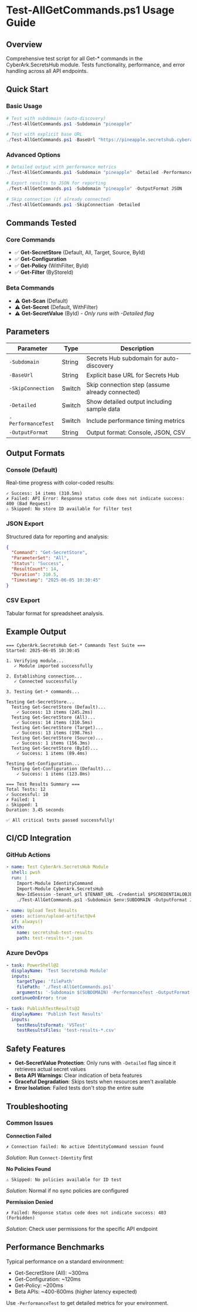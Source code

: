 # Test-AllGetCommands.ps1 Usage Guide

## Overview
Comprehensive test script for all Get-* commands in the CyberArk.SecretsHub module. Tests functionality, performance, and error handling across all API endpoints.

## Quick Start

### Basic Usage
```powershell
# Test with subdomain (auto-discovery)
./Test-AllGetCommands.ps1 -Subdomain "pineapple"

# Test with explicit base URL
./Test-AllGetCommands.ps1 -BaseUrl "https://pineapple.secretshub.cyberark.cloud"
```

### Advanced Options
```powershell
# Detailed output with performance metrics
./Test-AllGetCommands.ps1 -Subdomain "pineapple" -Detailed -PerformanceTest

# Export results to JSON for reporting
./Test-AllGetCommands.ps1 -Subdomain "pineapple" -OutputFormat JSON

# Skip connection (if already connected)
./Test-AllGetCommands.ps1 -SkipConnection -Detailed
```

## Commands Tested

### Core Commands
- ✅ **Get-SecretStore** (Default, All, Target, Source, ById)
- ✅ **Get-Configuration** 
- ✅ **Get-Policy** (WithFilter, ById)
- ✅ **Get-Filter** (ByStoreId)

### Beta Commands
- ⚠️ **Get-Scan** (Default)
- ⚠️ **Get-Secret** (Default, WithFilter) 
- ⚠️ **Get-SecretValue** (ById) - *Only runs with -Detailed flag*

## Parameters

| Parameter | Type | Description |
|-----------|------|-------------|
| `-Subdomain` | String | Secrets Hub subdomain for auto-discovery |
| `-BaseUrl` | String | Explicit base URL for Secrets Hub |
| `-SkipConnection` | Switch | Skip connection step (assume already connected) |
| `-Detailed` | Switch | Show detailed output including sample data |
| `-PerformanceTest` | Switch | Include performance timing metrics |
| `-OutputFormat` | String | Output format: Console, JSON, CSV |

## Output Formats

### Console (Default)
Real-time progress with color-coded results:
```
✓ Success: 14 items (310.5ms)
✗ Failed: API Error: Response status code does not indicate success: 400 (Bad Request)
⚠ Skipped: No store ID available for filter test
```

### JSON Export
Structured data for reporting and analysis:
```json
{
  "Command": "Get-SecretStore",
  "ParameterSet": "All",
  "Status": "Success",
  "ResultCount": 14,
  "Duration": 310.5,
  "Timestamp": "2025-06-05 10:30:45"
}
```

### CSV Export
Tabular format for spreadsheet analysis.

## Example Output

```
=== CyberArk.SecretsHub Get-* Commands Test Suite ===
Started: 2025-06-05 10:30:45

1. Verifying module...
   ✓ Module imported successfully

2. Establishing connection...
   ✓ Connected successfully

3. Testing Get-* commands...

Testing Get-SecretStore...
  Testing Get-SecretStore (Default)...
    ✓ Success: 13 items (245.2ms)
  Testing Get-SecretStore (All)...
    ✓ Success: 14 items (310.5ms)
  Testing Get-SecretStore (Target)...
    ✓ Success: 13 items (198.7ms)
  Testing Get-SecretStore (Source)...
    ✓ Success: 1 items (156.3ms)
  Testing Get-SecretStore (ById)...
    ✓ Success: 1 items (89.4ms)

Testing Get-Configuration...
  Testing Get-Configuration (Default)...
    ✓ Success: 1 items (123.8ms)

=== Test Results Summary ===
Total Tests: 12
✓ Successful: 10
✗ Failed: 1
⚠ Skipped: 1
Duration: 3.45 seconds

✅ All critical tests passed successfully!
```

## CI/CD Integration

### GitHub Actions
```yaml
- name: Test CyberArk.SecretsHub Module
  shell: pwsh
  run: |
    Import-Module IdentityCommand
    Import-Module CyberArk.SecretsHub
    New-IdSession -tenant_url $TENANT_URL -Credential $PSCREDENTIALOBJECT
    ./Test-AllGetCommands.ps1 -Subdomain $env:SUBDOMAIN -OutputFormat JSON
    
- name: Upload Test Results
  uses: actions/upload-artifact@v4
  if: always()
  with:
    name: secretshub-test-results
    path: test-results-*.json
```

### Azure DevOps
```yaml
- task: PowerShell@2
  displayName: 'Test SecretsHub Module'
  inputs:
    targetType: 'filePath'
    filePath: './Test-AllGetCommands.ps1'
    arguments: '-Subdomain $(SUBDOMAIN) -PerformanceTest -OutputFormat CSV'
  continueOnError: true

- task: PublishTestResults@2
  displayName: 'Publish Test Results'
  inputs:
    testResultsFormat: 'VSTest'
    testResultsFiles: 'test-results-*.csv'
```

## Safety Features

- **Get-SecretValue Protection**: Only runs with `-Detailed` flag since it retrieves actual secret values
- **Beta API Warnings**: Clear indication of beta features
- **Graceful Degradation**: Skips tests when resources aren't available
- **Error Isolation**: Failed tests don't stop the entire suite

## Troubleshooting

### Common Issues

**Connection Failed**
```
✗ Connection failed: No active IdentityCommand session found
```
*Solution*: Run `Connect-Identity` first

**No Policies Found**
```
⚠ Skipped: No policies available for ID test
```
*Solution*: Normal if no sync policies are configured

**Permission Denied**
```
✗ Failed: Response status code does not indicate success: 403 (Forbidden)
```
*Solution*: Check user permissions for the specific API endpoint

## Performance Benchmarks

Typical performance on a standard environment:
- Get-SecretStore (All): ~300ms
- Get-Configuration: ~120ms  
- Get-Policy: ~200ms
- Beta APIs: ~400-600ms (higher latency expected)

Use `-PerformanceTest` to get detailed metrics for your environment.